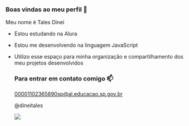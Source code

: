### Boas vindas ao meu perfil 💙

Meu nome é Tales Dinei

- Estou estudando na Alura
- Estou me desenvolvendo na linguagem JavaScript
- Utilizo esse espaço para minha organização e compartilhamento dos meu projetos desenvolvidos

  ### Para entrar em contato comigo 📫

  00001102365890sp@al.educacao.sp.gov.br

  @dineitales

  ![](https://media1.tenor.com/m/voVCn2iXdgEAAAAd/jj-griddy.gif)
  
